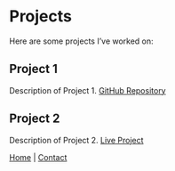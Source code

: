 # Projects

Here are some projects I’ve worked on:

## Project 1
Description of Project 1. [GitHub Repository](https://github.com/Anike03/ASSIGNMENT1.git)

## Project 2
Description of Project 2. [Live Project](https://github.com/Anike03/Assignment2.git)

[Home](index.markdown) | [Contact](contact.markdown)
